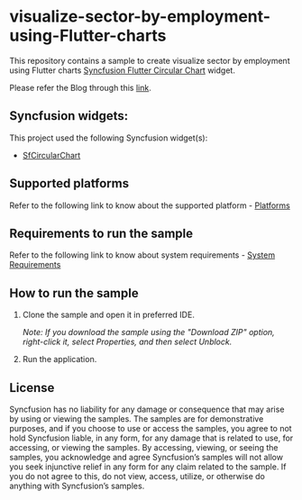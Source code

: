 # visualize-sector-by-employment-using-Flutter-charts

This repository contains a sample to create visualize sector by employment using Flutter charts [Syncfusion Flutter Circular Chart](https://help.syncfusion.com/flutter/circular-charts/chart-types/doughnut-chart) widget.

Please refer the Blog through this [link]().

## Syncfusion widgets:

This project used the following Syncfusion widget(s):
* [SfCircularChart](https://www.syncfusion.com/flutter-widgets/flutter-charts/chart-types/doughnut-chart)

## Supported platforms

Refer to the following link to know about the supported platform - [Platforms](https://help.syncfusion.com/flutter/system-requirements#supported-platforms)

## Requirements to run the sample

Refer to the following link to know about system requirements - [System Requirements](https://help.syncfusion.com/flutter/system-requirements)

## How to run the sample

1. Clone the sample and open it in preferred IDE.

   *Note: If you download the sample using the "Download ZIP" option, right-click it, select Properties, and then select Unblock.*

2. Run the application.

## License

Syncfusion has no liability for any damage or consequence that may arise by using or viewing the samples. The samples are for demonstrative purposes, and if you choose to use or access the samples, you agree to not hold Syncfusion liable, in any form, for any damage that is related to use, for accessing, or viewing the samples. By accessing, viewing, or seeing the samples, you acknowledge and agree Syncfusion’s samples will not allow you seek injunctive relief in any form for any claim related to the sample. If you do not agree to this, do not view, access, utilize, or otherwise do anything with Syncfusion’s samples.